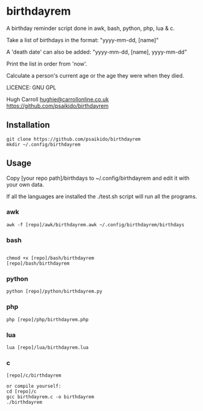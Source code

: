 # birthdayrem
 
 
A birthday reminder script done in awk, bash, python, php, lua & c.

Take a list of birthdays in the format:
"yyyy-mm-dd, [name]"

A 'death date' can also be added:
"yyyy-mm-dd, [name], yyyy-mm-dd"

Print the list in order from 'now'.

Calculate a person's current age or the age they were when they died.

LICENCE: GNU GPL

Hugh Carroll hughie@carrollonline.co.uk
https://github.com/psaikido/birthdayrem

## Installation

```
git clone https://github.com/psaikido/birthdayrem
mkdir ~/.config/birthdayrem
```

## Usage

Copy [your repo path]/birthdays to ~/.config/birthdayrem and edit it with your own data.

If all the languages are installed the ./test.sh script will run all the programs.


### awk

```
awk -f [repo]/awk/birthdayrem.awk ~/.config/birthdayrem/birthdays
```

### bash

```

chmod +x [repo]/bash/birthdayrem
[repo]/bash/birthdayrem
```
### python

```
python [repo]/python/birthdayrem.py
```

### php

```
php [repo]/php/birthdayrem.php
```

### lua

```
lua [repo]/lua/birthdayrem.lua
```

### c

```
[repo]/c/birthdayrem

or compile yourself:
cd [repo]/c
gcc birthdayrem.c -o birthdayrem
./birthdayrem
```

